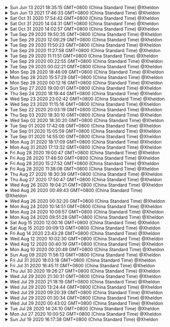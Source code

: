 
<details>
<summary>
Sun Jun 13 2021 18:35:15 GMT+0800 (China Standard Time) @Xheldon

</summary>

view:
 M src/decoration.js

website:
 M markdown/ref_intro.md
?? package-lock.json

</details>

<details>
<summary>
Sun Jun 13 2021 17:46:33 GMT+0800 (China Standard Time) @Xheldon

</summary>

model:
M  CHANGELOG.md
M  package.json
M  rollup.config.js
M  src/content.js
M  src/fragment.js
M  src/from_dom.js
M  src/node.js
M  src/schema.js
M  src/to_dom.js
M  test/test-dom.js

state:
M  CHANGELOG.md
M  package.json
M  rollup.config.js
M  src/state.js

view:
M  CHANGELOG.md
M  package.json
M  rollup.config.js
M  src/README.md
M  src/browser.js
M  src/capturekeys.js
M  src/clipboard.js
M  src/decoration.js
M  src/dom.js
M  src/domchange.js
M  src/domcoords.js
M  src/domobserver.js
M  src/index.js
M  src/input.js
M  src/selection.js
M  src/viewdesc.js
M  test/test-clipboard.js
M  test/test-decoration.js
M  test/test-draw-decoration.js
M  test/test-nodeview.js
M  test/test-selection.js
M  test/test-view.js

website:
?? package-lock.json

</details>

<details>
<summary>
Sat Oct 31 2020 17:54:42 GMT+0800 (China Standard Time) @Xheldon

</summary>

model:
 M src/README.md
 M src/node.js
 M src/schema.js

transform:
 M src/README.md

website:
 M pages/docs/guide/index.html
 M pages/docs/index.html

</details>

<details>
<summary>
Sat Oct 31 2020 14:04:31 GMT+0800 (China Standard Time) @Xheldon

</summary>

website:
?? pages/google8f97e5a62aff0f4c.html

</details>

<details>
<summary>
Sat Oct 31 2020 14:02:57 GMT+0800 (China Standard Time) @Xheldon

</summary>

website:
?? pages/google8f97e5a62aff0f4c.html

</details>

<details>
<summary>
Tue Sep 29 2020 19:50:35 GMT+0800 (China Standard Time) @Xheldon

</summary>

keymap:
## master...origin/master [ahead 1]

inputrules:
## master...origin/master [ahead 2]

history:
## master...origin/master [ahead 1]

collab:
## master...origin/master [ahead 1]

gapcursor:
## master...origin/master [ahead 1]

schema-basic:
## master...origin/master [ahead 1]

schema-list:
## master...origin/master [ahead 1]

website:
 M markdown/guide/doc.md
 M markdown/guide/intro.md
 M markdown/guide/schema.md
 M markdown/guide/transform.md
 M markdown/ref_intro.md
 M pages/docs/guide/index.html
 M src/build/templates.js

</details>

<details>
<summary>
Tue Sep 29 2020 12:09:29 GMT+0800 (China Standard Time) @Xheldon

</summary>

keymap:
## master...origin/master [ahead 1]

inputrules:
## master...origin/master [ahead 2]

history:
## master...origin/master [ahead 1]

collab:
## master...origin/master [ahead 1]

gapcursor:
## master...origin/master [ahead 1]

schema-basic:
## master...origin/master [ahead 1]

schema-list:
 M src/README.md
 M src/schema-list.js

</details>

<details>
<summary>
Tue Sep 29 2020 11:50:23 GMT+0800 (China Standard Time) @Xheldon

</summary>

keymap:
## master...origin/master [ahead 1]

inputrules:
## master...origin/master [ahead 2]

history:
## master...origin/master [ahead 1]

collab:
## master...origin/master [ahead 1]

gapcursor:
## master...origin/master [ahead 1]

schema-basic:
 M src/README.md
 M src/schema-basic.js

</details>

<details>
<summary>
Tue Sep 29 2020 11:27:58 GMT+0800 (China Standard Time) @Xheldon

</summary>

keymap:
## master...origin/master [ahead 1]

inputrules:
## master...origin/master [ahead 2]

history:
## master...origin/master [ahead 1]

collab:
## master...origin/master [ahead 1]

gapcursor:
 M src/README.md
 M src/gapcursor.js
 M src/index.js

</details>

<details>
<summary>
Tue Sep 29 2020 11:11:51 GMT+0800 (China Standard Time) @Xheldon

</summary>

keymap:
## master...origin/master [ahead 1]

inputrules:
## master...origin/master [ahead 1]
 M src/rulebuilders.js
 M src/rules.js

history:
## master...origin/master [ahead 1]

collab:
## master...origin/master [ahead 1]

</details>

<details>
<summary>
Tue Sep 29 2020 00:22:55 GMT+0800 (China Standard Time) @Xheldon

</summary>

keymap:
## master...origin/master [ahead 1]

inputrules:
 M src/README.md
 M src/inputrules.js

history:
## master...origin/master [ahead 1]

collab:
## master...origin/master [ahead 1]

</details>

<details>
<summary>
Tue Sep 29 2020 00:02:21 GMT+0800 (China Standard Time) @Xheldon

</summary>

keymap:
 M src/README.md
 M src/keymap.js

history:
## master...origin/master [ahead 1]

collab:
## master...origin/master [ahead 1]

</details>

<details>
<summary>
Mon Sep 28 2020 18:46:09 GMT+0800 (China Standard Time) @Xheldon

</summary>

history:
## master...origin/master [ahead 1]

collab:
 M src/README.md
 M src/collab.js

</details>

<details>
<summary>
Mon Sep 28 2020 15:57:29 GMT+0800 (China Standard Time) @Xheldon

</summary>

history:
 M src/README.md
 M src/history.js

</details>

<details>
<summary>
Mon Sep 28 2020 00:12:16 GMT+0800 (China Standard Time) @Xheldon

</summary>

transform:
## master...origin/master [ahead 1]

view:
## master...origin/master [ahead 1]

commands:
 M src/README.md
 M src/commands.js

website:
 M public/css/site.css
 M src/build/ref.js

</details>

<details>
<summary>
Sun Sep 27 2020 19:00:01 GMT+0800 (China Standard Time) @Xheldon

</summary>

transform:
 M src/README.md
 M src/map.js
 M src/mark.js
 M src/mark_step.js
 M src/replace.js
 M src/replace_step.js
 M src/step.js
 M src/structure.js
 M src/transform.js

view:
 M src/index.js

</details>

<details>
<summary>
Thu Sep 24 2020 18:19:44 GMT+0800 (China Standard Time) @Xheldon

</summary>

model:
 M src/from_dom.js
 M src/to_dom.js

</details>

<details>
<summary>
Wed Sep 23 2020 23:02:42 GMT+0800 (China Standard Time) @Xheldon

</summary>

model:
## master...origin/master [ahead 1]
 M src/content.js
 M src/from_dom.js

</details>

<details>
<summary>
Wed Sep 23 2020 11:15:16 GMT+0800 (China Standard Time) @Xheldon

</summary>

model:
 M src/schema.js

</details>

<details>
<summary>
Tue Sep 22 2020 20:03:19 GMT+0800 (China Standard Time) @Xheldon

</summary>

website:
 M public/css/site.css

</details>

<details>
<summary>
Thu Sep 03 2020 18:30:10 GMT+0800 (China Standard Time) @Xheldon

</summary>

model:
 M src/fragment.js
 M src/mark.js
 M src/replace.js
 M src/resolvedpos.js

</details>

<details>
<summary>
Wed Sep 02 2020 18:30:20 GMT+0800 (China Standard Time) @Xheldon

</summary>

model:
 M src/README.md
 M src/fragment.js
 M src/node.js

</details>

<details>
<summary>
Tue Sep 01 2020 17:42:08 GMT+0800 (China Standard Time) @Xheldon

</summary>

view:
 M src/decoration.js
 M src/viewdesc.js

</details>

<details>
<summary>
Tue Sep 01 2020 15:05:59 GMT+0800 (China Standard Time) @Xheldon

</summary>

website:
 M pages/examples/index.html
 M src/collab/client/collab.js

</details>

<details>
<summary>
Tue Sep 01 2020 14:55:00 GMT+0800 (China Standard Time) @Xheldon

</summary>

website:
 M example/track/index.html
 M example/track/index.js
 M pages/examples/track/index.md
 M public/css/site.css

</details>

<details>
<summary>
Mon Aug 31 2020 18:17:09 GMT+0800 (China Standard Time) @Xheldon

</summary>

website:
 M example/footnote/index.html
 M example/footnote/index.js
 M pages/examples/footnote/index.md
 M pages/examples/lint/index.md

</details>

<details>
<summary>
Mon Aug 31 2020 17:13:32 GMT+0800 (China Standard Time) @Xheldon

</summary>

website:
 M example/lint/index.html
 M example/lint/index.js
 M pages/examples/lint/index.md

</details>

<details>
<summary>
Fri Aug 28 2020 19:00:47 GMT+0800 (China Standard Time) @Xheldon

</summary>

website:
 M pages/examples/codemirror/index.md
 M pages/examples/dino/index.md
 M pages/examples/markdown/index.md
 M pages/examples/menu/index.md
 M pages/examples/schema/index.md
 M pages/examples/tooltip/index.md
 M pages/examples/upload/index.md

</details>

<details>
<summary>
Fri Aug 28 2020 17:46:50 GMT+0800 (China Standard Time) @Xheldon

</summary>

website:
 M example/codemirror/index.html
 M example/codemirror/index.js
 M pages/examples/codemirror/index.md

</details>

<details>
<summary>
Fri Aug 28 2020 15:27:52 GMT+0800 (China Standard Time) @Xheldon

</summary>

website:
 M example/menu/index.html
 M example/menu/index.js
 M pages/examples/menu/index.md

</details>

<details>
<summary>
Fri Aug 28 2020 11:38:08 GMT+0800 (China Standard Time) @Xheldon

</summary>

website:
 M example/schema/index.js
 M pages/examples/schema/index.md

</details>

<details>
<summary>
Thu Aug 27 2020 18:30:39 GMT+0800 (China Standard Time) @Xheldon

</summary>

website:
 M pages/examples/schema/index.md
?? package-lock.json

</details>

<details>
<summary>
Thu Aug 27 2020 17:50:47 GMT+0800 (China Standard Time) @Xheldon

</summary>

view:
 M src/decoration.js
 M src/index.js

website:
?? package-lock.json

</details>

<details>
<summary>
Wed Aug 26 2020 19:04:21 GMT+0800 (China Standard Time) @Xheldon

</summary>

view:
 M src/index.js

website:
?? package-lock.json

</details>

<details>
<summary>
Wed Aug 26 2020 00:49:43 GMT+0800 (China Standard Time) @Xheldon

</summary>

website:
 M pages/examples/schema/index.md

</details>

<details>
<summary>
Wed Aug 26 2020 00:32:20 GMT+0800 (China Standard Time) @Xheldon

</summary>

website:
 M src/build/ref.js

</details>

<details>
<summary>
Mon Aug 24 2020 10:14:51 GMT+0800 (China Standard Time) @Xheldon

</summary>

website:
 M package.json

</details>

<details>
<summary>
Mon Aug 24 2020 10:09:57 GMT+0800 (China Standard Time) @Xheldon

</summary>

website:
M  bin/build-example.js
M  bin/build-library.js
M  pages/index.html
M  public/css/site.css
A  public/logos/atypon.svg

</details>

<details>
<summary>
Mon Aug 24 2020 09:51:28 GMT+0800 (China Standard Time) @Xheldon

</summary>

website:
 M example/upload/index.html
 M example/upload/index.js
 M pages/examples/upload/index.md

</details>

<details>
<summary>
Sat Aug 15 2020 12:00:16 GMT+0800 (China Standard Time) @Xheldon

</summary>

website:
 M bin/build-example.js
 M package.json

</details>

<details>
<summary>
Sat Aug 15 2020 00:09:13 GMT+0800 (China Standard Time) @Xheldon

</summary>

website:
 M example/tooltip/index.html
 M example/tooltip/index.js
 M pages/examples/tooltip/index.md

</details>

<details>
<summary>
Fri Aug 14 2020 23:43:28 GMT+0800 (China Standard Time) @Xheldon

</summary>

menu:
 M src/menu.js

website:
 M example/basic/index.js
 M example/dino/index.js
 M example/markdown/index.html
 M pages/examples/dino/index.md
 M pages/examples/markdown/index.md

</details>

<details>
<summary>
Wed Aug 12 2020 10:02:30 GMT+0800 (China Standard Time) @Xheldon

</summary>

view:
 M src/README.md
 M src/decoration.js

website:
 M example/basic/index.html
 M example/dino/index.html
 M pages/examples/basic/index.md
 M pages/examples/dino/index.md
 M src/build/buildfile.js

</details>

<details>
<summary>
Wed Aug 12 2020 00:40:19 GMT+0800 (China Standard Time) @Xheldon

</summary>

state:
 M src/plugin.js
 M src/selection.js

website:
 M public/css/site.css

</details>

<details>
<summary>
Mon Aug 10 2020 00:20:49 GMT+0800 (China Standard Time) @Xheldon

</summary>

website:
 M pages/index.html

</details>

<details>
<summary>
Sun Aug 09 2020 11:56:13 GMT+0800 (China Standard Time) @Xheldon

</summary>

state:
## master...origin/master [ahead 2]
 M src/selection.js

website:
## master...origin/master [ahead 2]

</details>

<details>
<summary>
Fri Jul 31 2020 18:03:18 GMT+0800 (China Standard Time) @Xheldon

</summary>

state:
## master...origin/master [ahead 1]
 M src/state.js
 M src/transaction.js

website:
## master...origin/master [ahead 1]
 M public/css/site.css

</details>

<details>
<summary>
Fri Jul 31 2020 16:45:11 GMT+0800 (China Standard Time) @Xheldon

</summary>

state:
 M src/state.js

website:
 M src/build/ref.js

</details>

<details>
<summary>
Thu Jul 30 2020 19:26:27 GMT+0800 (China Standard Time) @Xheldon

</summary>

state:
 M src/plugin.js
 M src/state.js

website:
 M public/css/site.css

</details>

<details>
<summary>
Wed Jul 29 2020 21:30:31 GMT+0800 (China Standard Time) @Xheldon

</summary>

website:
 M public/css/site.css
 M templates/foot.html

</details>

<details>
<summary>
Wed Jul 29 2020 21:18:19 GMT+0800 (China Standard Time) @Xheldon

</summary>

website:
 M public/css/site.css

</details>

<details>
<summary>
Wed Jul 29 2020 13:24:44 GMT+0800 (China Standard Time) @Xheldon

</summary>

website:
 M public/css/site.css
 M templates/head.html

</details>

<details>
<summary>
Wed Jul 29 2020 09:20:39 GMT+0800 (China Standard Time) @Xheldon

</summary>

state:
 M src/README.md
 M src/state.js

website:
 M markdown/ref_intro.md
 M src/build/ref.js

</details>

<details>
<summary>
Wed Jul 29 2020 01:30:34 GMT+0800 (China Standard Time) @Xheldon

</summary>

website:
 M pages/docs/index.html
 M src/build/templates.js
 M templates/head.html

</details>

<details>
<summary>
Wed Jul 29 2020 00:43:02 GMT+0800 (China Standard Time) @Xheldon

</summary>

website:
 M pages/examples/index.html
 M pages/index.html
 M templates/foot.html

</details>

<details>
<summary>
Tue Jul 28 2020 14:24:10 GMT+0800 (China Standard Time) @Xheldon

</summary>

website:
 M pages/index.html
 M src/build/templates.js

</details>

<details>
<summary>
Mon Jul 27 2020 10:00:52 GMT+0800 (China Standard Time) @Xheldon

</summary>

view:
 M src/index.js

website:
 M package.json
 M public/css/site.css
 M src/build/ref.js
 M src/devserver.js

</details>

<details>
<summary>
Sun Jul 19 2020 16:17:38 GMT+0800 (China Standard Time) @Xheldon

</summary>

website:
 M markdown/ref_intro.md
 M pages/docs/ref/index.html
 M pages/index.html
 M templates/head.html

</details>
